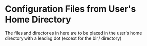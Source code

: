 Configuration Files from User's Home Directory
==============================================

The files and directories in here are to be placed in the user's home
directory with a leading dot (except for the bin/ directory).

